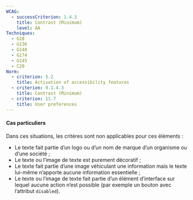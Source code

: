 ```yaml
---
WCAG:
  - successCriterion: 1.4.3
    title: Contrast (Minimum)
    level: AA
Techniques:
  - G18
  - G136
  - G148
  - G174
  - G145
  - C29
Norm:
  - criterion: 5.2
    title: Activation of accessibility features
  - criterion: 9.1.4.3
    title: Contrast (Minimum)
  - criterion: 11.7
    title: User preferences
---
```


#### Cas particuliers

Dans ces situations, les critères sont non applicables pour ces éléments :

- Le texte fait partie d’un logo ou d’un nom de marque d’un organisme ou d’une société ;
- Le texte ou l’image de texte est purement décoratif ;
- Le texte fait partie d’une image véhiculant une information mais le texte lui-même n’apporte aucune information essentielle ;
- Le texte ou l’image de texte fait partie d’un élément d’interface sur lequel aucune action n’est possible (par exemple un bouton avec l’attribut `disabled`).
